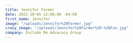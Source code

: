 ```yaml
---
title: Jennifer Farmer
date: 2022-10-05 12:08:00 -04:00
first_name: Jennifer
image: "/uploads/Jennifer%20Farmer.jpg"
crazy_image: "/uploads/Jennifer%20Farmer%20-%20Fun.jpg"
company: Include Me Advocacy Group
---
```


